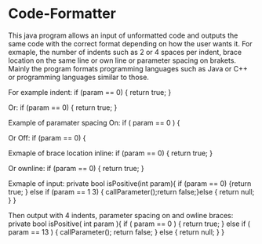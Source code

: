 # Code-Formatter

This java program allows an input of unformatted code and outputs the same code with the correct format depending on how the user wants it. For exmaple, the number of indents such as 2 or 4 spaces per indent, brace location on the same line or own line or parameter spacing on brakets. Mainly the program formats programming languages such as Java or C++ or programming languages similar to those.

For example indent:
if (param == 0) {
    return true;
}

Or:
if (param == 0) {
  return true;
}

Example of paramater spacing On:
if ( param == 0 ) {

Or Off:
if (param == 0) {

Exmaple of brace location inline:
if (param == 0) {
    return true;
}

Or ownline:
if (param == 0) 
{
    return true;
}



Exmaple of input:
private bool isPositive(int param){
if (param == 0) {return true;
	}
	else if (param == 1
3) {
callParameter();return false;}else {
	return null;
	}
}

Then output with 4 indents, parameter spacing on and owline braces:
private bool isPositive( int param ){
    if ( param == 0 ) {
        return true;
    }
    else if ( param == 13 ) {
        callParameter();
        return false;
    }
    else {
        return null;
    }
}
